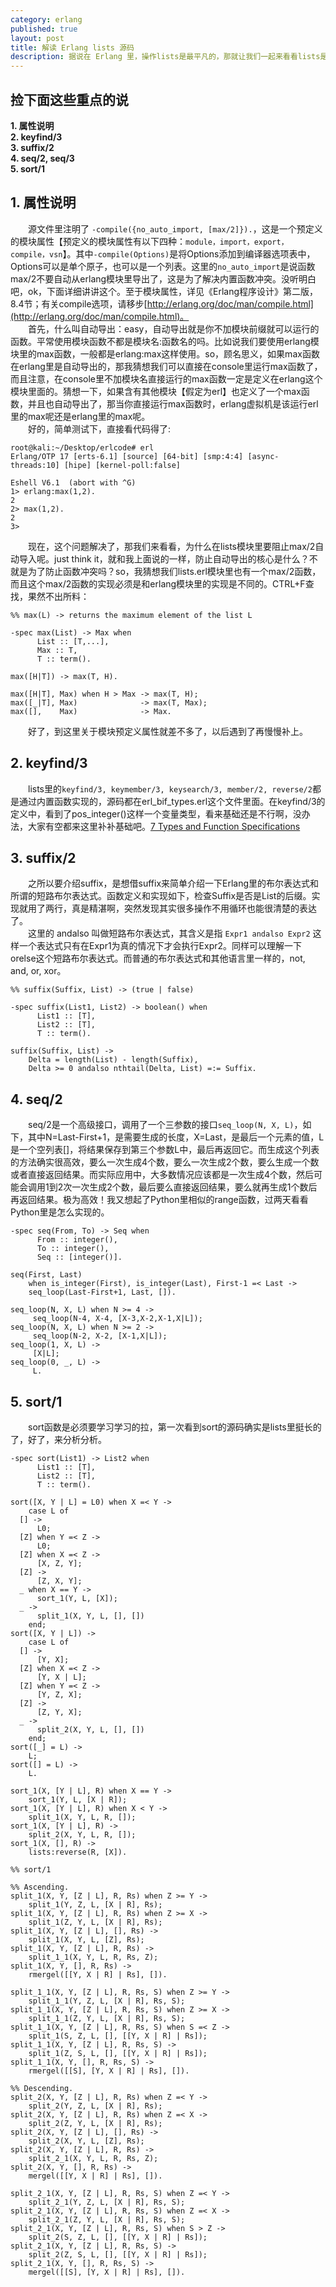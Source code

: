 ```yaml
---
category: erlang
published: true
layout: post
title: 解读 Erlang lists 源码
description: 据说在 Erlang 里，操作lists是最平凡的，那就让我们一起来看看lists是怎么实现的吧~~
---
```


## 捡下面这些重点的说  
>
**1. 属性说明**    
**2. keyfind/3**  
**3. suffix/2**     
**4. seq/2, seq/3**  
**5. sort/1**

## 
## 1. 属性说明
　　源文件里注明了 `-compile({no_auto_import, [max/2]}).`，这是一个预定义的模块属性【预定义的模块属性有以下四种：`module，import，export，compile，vsn`】。其中`-compile(Options)`是将Options添加到编译器选项表中，Options可以是单个原子，也可以是一个列表。这里的`no_auto_import`是说函数max/2不要自动从erlang模块里导出了，这是为了解决内置函数冲突。没听明白吧，ok，下面详细讲讲这个。至于模块属性，详见《Erlang程序设计》第二版，8.4节；有关compile选项，请移步[http://erlang.org/doc/man/compile.html](http://erlang.org/doc/man/compile.html)。  
　　首先，什么叫自动导出：easy，自动导出就是你不加模块前缀就可以运行的函数。平常使用模块函数不都是模块名:函数名的吗。比如说我们要使用erlang模块里的max函数，一般都是erlang:max这样使用。so，顾名思义，如果max函数在erlang里是自动导出的，那我猜想我们可以直接在console里运行max函数了，而且注意，在console里不加模块名直接运行的max函数一定是定义在erlang这个模块里面的。猜想一下，如果含有其他模块【假定为erl】也定义了一个max函数，并且也自动导出了，那当你直接运行max函数时，erlang虚拟机是该运行erl里的max呢还是erlang里的max呢。  
　　好的，简单测试下，直接看代码得了:  

```
root@kali:~/Desktop/erlcode# erl
Erlang/OTP 17 [erts-6.1] [source] [64-bit] [smp:4:4] [async-threads:10] [hipe] [kernel-poll:false]

Eshell V6.1  (abort with ^G)
1> erlang:max(1,2).
2
2> max(1,2).
2
3>
```  
　　现在，这个问题解决了，那我们来看看，为什么在lists模块里要阻止max/2自动导入呢。just think it，就和我上面说的一样，防止自动导出的核心是什么？不就是为了防止函数冲突吗？so，我猜想我们lists.erl模块里也有一个max/2函数，而且这个max/2函数的实现必须是和erlang模块里的实现是不同的。CTRL+F查找，果然不出所料：　　

```
%% max(L) -> returns the maximum element of the list L

-spec max(List) -> Max when
      List :: [T,...],
      Max :: T,
      T :: term().

max([H|T]) -> max(T, H).

max([H|T], Max) when H > Max -> max(T, H);
max([_|T], Max)              -> max(T, Max);
max([],    Max)              -> Max.
```  
　　好了，到这里关于模块预定义属性就差不多了，以后遇到了再慢慢补上。

## 2. keyfind/3  
 　　lists里的`keyfind/3, keymember/3, keysearch/3, member/2, reverse/2`都是通过内置函数实现的，源码都在erl_bif_types.erl这个文件里面。在keyfind/3的定义中，看到了pos_integer()这样一个变量类型，看来基础还是不行啊，没办法，大家有空都来这里补补基础吧。[7 Types and Function Specifications](http://www.erlang.org/doc/reference_manual/typespec.html)  

## 3. suffix/2  
　　之所以要介绍suffix，是想借suffix来简单介绍一下Erlang里的布尔表达式和所谓的短路布尔表达式。函数定义和实现如下，检查Suffix是否是List的后缀。实现就用了两行，真是精湛啊，突然发现其实很多操作不用循环也能很清楚的表达了。  
　　这里的 andalso 叫做短路布尔表达式，其含义是指 `Expr1 andalso Expr2` 这样一个表达式只有在Expr1为真的情况下才会执行Expr2。同样可以理解一下orelse这个短路布尔表达式。而普通的布尔表达式和其他语言里一样的，not, and, or, xor。  

```  
%% suffix(Suffix, List) -> (true | false)

-spec suffix(List1, List2) -> boolean() when
      List1 :: [T],
      List2 :: [T],
      T :: term().

suffix(Suffix, List) ->
    Delta = length(List) - length(Suffix),
    Delta >= 0 andalso nthtail(Delta, List) =:= Suffix.
```  

## 4. seq/2  
　　seq/2是一个高级接口，调用了一个三参数的接口`seq_loop(N, X, L)`，如下，其中N=Last-First+1，是需要生成的长度，X=Last，是最后一个元素的值，L是一个空列表[]，将结果保存到第三个参数L中，最后再返回它。而生成这个列表的方法确实很高效，要么一次生成4个数，要么一次生成2个数，要么生成一个数或者直接返回结果。而实际应用中，大多数情况应该都是一次生成4个数，然后可能会调用1到2次一次生成2个数，最后要么直接返回结果，要么就再生成1个数后再返回结果。极为高效！我又想起了Python里相似的range函数，过两天看看Python里是怎么实现的。  

```
-spec seq(From, To) -> Seq when
      From :: integer(),
      To :: integer(),
      Seq :: [integer()].

seq(First, Last)
    when is_integer(First), is_integer(Last), First-1 =< Last ->
    seq_loop(Last-First+1, Last, []).

seq_loop(N, X, L) when N >= 4 ->
     seq_loop(N-4, X-4, [X-3,X-2,X-1,X|L]);
seq_loop(N, X, L) when N >= 2 ->
     seq_loop(N-2, X-2, [X-1,X|L]);
seq_loop(1, X, L) ->
     [X|L];
seq_loop(0, _, L) ->
     L.
```  
## 5. sort/1  
　　sort函数是必须要学习学习的拉，第一次看到sort的源码确实是lists里挺长的了，好了，来分析分析。  

```
-spec sort(List1) -> List2 when
      List1 :: [T],
      List2 :: [T],
      T :: term().

sort([X, Y | L] = L0) when X =< Y ->
    case L of
  [] -> 
      L0;
  [Z] when Y =< Z ->
      L0;
  [Z] when X =< Z ->
      [X, Z, Y];
  [Z] ->
      [Z, X, Y];
  _ when X == Y ->
      sort_1(Y, L, [X]);
  _ ->
      split_1(X, Y, L, [], [])
    end;
sort([X, Y | L]) ->
    case L of
  [] ->
      [Y, X];
  [Z] when X =< Z ->
      [Y, X | L];
  [Z] when Y =< Z ->
      [Y, Z, X];
  [Z] ->
      [Z, Y, X];
  _ ->
      split_2(X, Y, L, [], [])
    end;
sort([_] = L) ->
    L;
sort([] = L) ->
    L.

sort_1(X, [Y | L], R) when X == Y ->
    sort_1(Y, L, [X | R]);
sort_1(X, [Y | L], R) when X < Y ->
    split_1(X, Y, L, R, []);
sort_1(X, [Y | L], R) ->
    split_2(X, Y, L, R, []);
sort_1(X, [], R) ->
    lists:reverse(R, [X]).

%% sort/1

%% Ascending.
split_1(X, Y, [Z | L], R, Rs) when Z >= Y ->
    split_1(Y, Z, L, [X | R], Rs);
split_1(X, Y, [Z | L], R, Rs) when Z >= X ->
    split_1(Z, Y, L, [X | R], Rs);
split_1(X, Y, [Z | L], [], Rs) ->
    split_1(X, Y, L, [Z], Rs);
split_1(X, Y, [Z | L], R, Rs) ->
    split_1_1(X, Y, L, R, Rs, Z);
split_1(X, Y, [], R, Rs) ->
    rmergel([[Y, X | R] | Rs], []).

split_1_1(X, Y, [Z | L], R, Rs, S) when Z >= Y ->
    split_1_1(Y, Z, L, [X | R], Rs, S);
split_1_1(X, Y, [Z | L], R, Rs, S) when Z >= X ->
    split_1_1(Z, Y, L, [X | R], Rs, S);
split_1_1(X, Y, [Z | L], R, Rs, S) when S =< Z ->
    split_1(S, Z, L, [], [[Y, X | R] | Rs]);
split_1_1(X, Y, [Z | L], R, Rs, S) ->
    split_1(Z, S, L, [], [[Y, X | R] | Rs]);
split_1_1(X, Y, [], R, Rs, S) ->
    rmergel([[S], [Y, X | R] | Rs], []).

%% Descending.
split_2(X, Y, [Z | L], R, Rs) when Z =< Y ->
    split_2(Y, Z, L, [X | R], Rs);
split_2(X, Y, [Z | L], R, Rs) when Z =< X ->
    split_2(Z, Y, L, [X | R], Rs);
split_2(X, Y, [Z | L], [], Rs) ->
    split_2(X, Y, L, [Z], Rs);
split_2(X, Y, [Z | L], R, Rs) ->
    split_2_1(X, Y, L, R, Rs, Z);
split_2(X, Y, [], R, Rs) ->
    mergel([[Y, X | R] | Rs], []).

split_2_1(X, Y, [Z | L], R, Rs, S) when Z =< Y ->
    split_2_1(Y, Z, L, [X | R], Rs, S);
split_2_1(X, Y, [Z | L], R, Rs, S) when Z =< X ->
    split_2_1(Z, Y, L, [X | R], Rs, S);
split_2_1(X, Y, [Z | L], R, Rs, S) when S > Z ->
    split_2(S, Z, L, [], [[Y, X | R] | Rs]);
split_2_1(X, Y, [Z | L], R, Rs, S) ->
    split_2(Z, S, L, [], [[Y, X | R] | Rs]);
split_2_1(X, Y, [], R, Rs, S) ->
    mergel([[S], [Y, X | R] | Rs], []).  
```  






